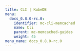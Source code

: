 ```yaml
---
title: CLI | KubeDB
menu:
  docs_0.8.0-rc.0:
    identifier: mc-cli-memcached
    name: Cli
    parent: mc-memcached-guides
    weight: 45
menu_name: docs_0.8.0-rc.0
---
```

